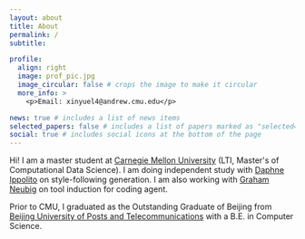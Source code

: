```yaml
---
layout: about
title: About
permalink: /
subtitle: 

profile:
  align: right
  image: prof_pic.jpg
  image_circular: false # crops the image to make it circular
  more_info: >
    <p>Email: xinyuel4@andrew.cmu.edu</p>

news: true # includes a list of news items
selected_papers: false # includes a list of papers marked as "selected={true}"
social: true # includes social icons at the bottom of the page
---
```


Hi! I am a master student at [Carnegie Mellon University](https://www.cs.cmu.edu/) (LTI, Master's of Computational Data Science). I am doing independent study with [Daphne Ippolito](https://www.daphnei.com/) on style-following generation. I am also working with [Graham Neubig](https://www.phontron.com/) on tool induction for coding agent.

Prior to CMU, I graduated as the Outstanding Graduate of Beijing from [Beijing University of Posts and Telecommunications](https://www.bupt.edu.cn/) with a B.E. in Computer Science.